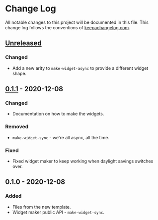 # Change Log
All notable changes to this project will be documented in this file. This change log follows the conventions of [keepachangelog.com](http://keepachangelog.com/).

## [Unreleased]
### Changed
- Add a new arity to `make-widget-async` to provide a different widget shape.

## [0.1.1] - 2020-12-08
### Changed
- Documentation on how to make the widgets.

### Removed
- `make-widget-sync` - we're all async, all the time.

### Fixed
- Fixed widget maker to keep working when daylight savings switches over.

## 0.1.0 - 2020-12-08
### Added
- Files from the new template.
- Widget maker public API - `make-widget-sync`.

[Unreleased]: https://github.com/your-name/day_6/compare/0.1.1...HEAD
[0.1.1]: https://github.com/your-name/day_6/compare/0.1.0...0.1.1
